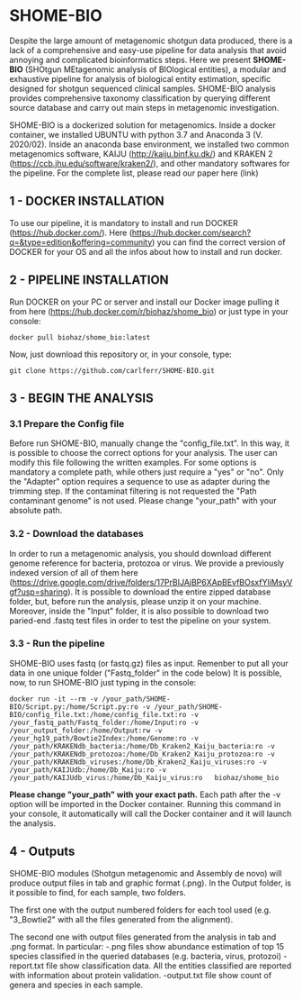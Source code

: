 # SHOME-BIO

Despite the large amount of metagenomic shotgun data produced, there is a lack of a comprehensive and easy-use pipeline for data analysis that avoid annoying and complicated bioinformatics steps. Here we present **SHOME-BIO** (SHOtgun MEtagenomic analysis of BIOlogical entities), a modular and exhaustive pipeline for analysis of biological entity estimation, specific designed for shotgun sequenced clinical samples. SHOME-BIO analysis provides comprehensive taxonomy classification by querying different source database and carry out main steps in metagenomic investigation.

SHOME-BIO is a dockerized solution for metagenomics. Inside a docker container, we installed UBUNTU with python 3.7 and Anaconda 3 (V. 2020/02). Inside an anaconda base environment, we installed two common metagenomics software, KAIJU (http://kaiju.binf.ku.dk/) and KRAKEN 2 (https://ccb.jhu.edu/software/kraken2/), and other mandatory softwares for the pipeline. For the complete list, please read our paper here (link)


## 1 - DOCKER INSTALLATION

To use our pipeline, it is mandatory to install and run DOCKER (https://hub.docker.com/). Here (https://hub.docker.com/search?q=&type=edition&offering=community) you can find the correct version of DOCKER for your OS and all the infos about how to install and run docker. 


## 2 - PIPELINE INSTALLATION

Run DOCKER on your PC or server and  install our Docker image pulling it from here (https://hub.docker.com/r/biohaz/shome_bio) or just type in your console:
```
docker pull biohaz/shome_bio:latest
```

Now, just download this repository or, in your console, type: 

```
git clone https://github.com/carlferr/SHOME-BIO.git
```


## 3 - BEGIN THE ANALYSIS

### 3.1 Prepare the Config file

Before run SHOME-BIO, manually change the "config_file.txt". In this way, it is possible to choose the correct options for your analysis. The user can modify this file following the written examples. For some options is mandatory a complete path, while others just require a "yes" or "no". Only the "Adapter" option requires a sequence to use as adapter during the trimming step.
If the contaminat filtering is not requested the "Path contaminant genome" is not used.
Please change "your_path" with your absolute path.

### 3.2 - Download the databases

In order to run a metagenomic analysis, you should download different genome reference for bacteria, protozoa or virus.
We provide a previously indexed version of all of them here (https://drive.google.com/drive/folders/17PrBIJAjBP6XApBEvfBOsxfYliMsyVgf?usp=sharing). It is possible to download the entire zipped database folder, but, before run the analysis, please unzip it on your machine.
Moreover, inside the "Input" folder, it is also possible to download two paried-end .fastq test files in order to test the pipeline on your system.

### 3.3 - Run the pipeline

SHOME-BIO uses fastq (or fastq.gz) files as input. Remenber to put all your data in one unique folder ("Fastq_folder" in the code below)
It is possible, now, to run SHOME-BIO just typing in the console:

```
docker run -it --rm -v /your_path/SHOME-BIO/Script.py:/home/Script.py:ro -v /your_path/SHOME-BIO/config_file.txt:/home/config_file.txt:ro -v /your_fastq_path/Fastq_folder:/home/Input:ro -v /your_output_folder:/home/Output:rw -v /your_hg19_path/Bowtie2Index:/home/Genome:ro -v /your_path/KRAKENdb_bacteria:/home/Db_Kraken2_Kaiju_bacteria:ro -v /your_path/KRAKENdb_protozoa:/home/Db_Kraken2_Kaiju_protozoa:ro -v /your_path/KRAKENdb_viruses:/home/Db_Kraken2_Kaiju_viruses:ro -v /your_path/KAIJUdb:/home/Db_Kaiju:ro -v /your_path/KAIJUdb_virus:/home/Db_Kaiju_virus:ro   biohaz/shome_bio
```
**Please change "your_path" with your exact path.** Each path after the -v option will be imported in the Docker container.
Running this command in your console, it automatically will call the Docker container and it will launch the analysis.

## 4 - Outputs

SHOME-BIO modules (Shotgun metagenomic and Assembly de novo) will produce output files in tab and graphic format (.png). In the Output folder, is it possible to find, for each sample, two folders. 

The first one with the output numbered folders for each tool used (e.g. "3_Bowtie2" with all the files generated from the alignment). 

The second one with output files generated from the analysis in tab and .png format.
In particular:
-.png files show abundance estimation of top 15 species classified in the queried databases (e.g. bacteria, virus, protozoi)
-report.txt file show classification data. All the entities classified are reported with information about protein validation.
-output.txt file show count of genera and species in each sample.
